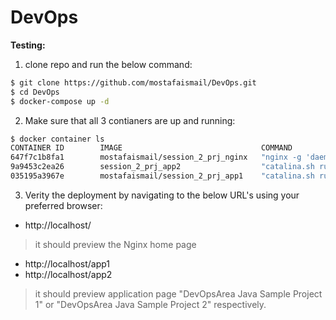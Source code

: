 # DevOps

**Testing:**
1) clone repo and run the below command:

````sh
$ git clone https://github.com/mostafaismail/DevOps.git
$ cd DevOps
$ docker-compose up -d
````

2) Make sure that all 3 contianers are up and running:

```sh
$ docker container ls
CONTAINER ID        IMAGE                               COMMAND                  CREATED             STATUS                      PORTS                    NAMES
647f7c1b8fa1        mostafaismail/session_2_prj_nginx   "nginx -g 'daemon of…"   25 minutes ago      Up 25 minutes               0.0.0.0:80->80/tcp       nginxserver
9a9453c2ea26        session_2_prj_app2                  "catalina.sh run"        25 minutes ago      Up 25 minutes (unhealthy)   0.0.0.0:6062->8080/tcp   cont-app2
035195a3967e        mostafaismail/session_2_prj_app1    "catalina.sh run"        35 minutes ago      Up 25 minutes (unhealthy)   0.0.0.0:6061->8080/tcp   cont-app1
````

3) Verity the deployment by navigating to the below URL's using your preferred browser:

- http://localhost/
> it should preview the Nginx home page

- http://localhost/app1
- http://localhost/app2
> it should preview application page "DevOpsArea Java Sample Project 1" or "DevOpsArea Java Sample Project 2" respectively.
